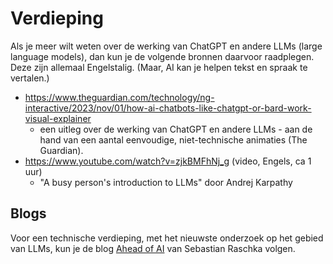 # Verdieping

Als je meer wilt weten over de werking van ChatGPT en andere LLMs (large language models), dan kun je de volgende bronnen daarvoor raadplegen. Deze zijn allemaal Engelstalig. (Maar, AI kan je helpen tekst en spraak te vertalen.)

* https://www.theguardian.com/technology/ng-interactive/2023/nov/01/how-ai-chatbots-like-chatgpt-or-bard-work-visual-explainer
    * een uitleg over de werking van ChatGPT en andere LLMs - aan de hand van een aantal eenvoudige, niet-technische animaties (The Guardian).
* https://www.youtube.com/watch?v=zjkBMFhNj_g (video, Engels, ca 1 uur)
    * "A busy person's introduction to LLMs" door Andrej Karpathy

## Blogs

Voor een technische verdieping, met het nieuwste onderzoek op het gebied van LLMs,
kun je de blog [Ahead of AI](https://magazine.sebastianraschka.com) 
van Sebastian Raschka volgen.